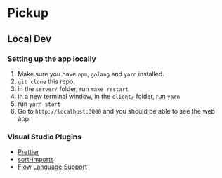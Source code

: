 # Pickup

## Local Dev

### Setting up the app locally

1. Make sure you have `npm`, `golang` and `yarn` installed.
1. `git clone` this repo.
1. in the `server/` folder, run `make restart`
1. in a new terminal window, in the `client/` folder, run `yarn`
1. run `yarn start`
1. Go to `http://localhost:3000` and you should be able to see the web app.

### Visual Studio Plugins
- [Prettier](https://marketplace.visualstudio.com/items?itemName=esbenp.prettier-vscode)
- [sort-imports](https://marketplace.visualstudio.com/items?itemName=amatiasq.sort-imports)
- [Flow Language Support](https://marketplace.visualstudio.com/items?itemName=flowtype.flow-for-vscode)
